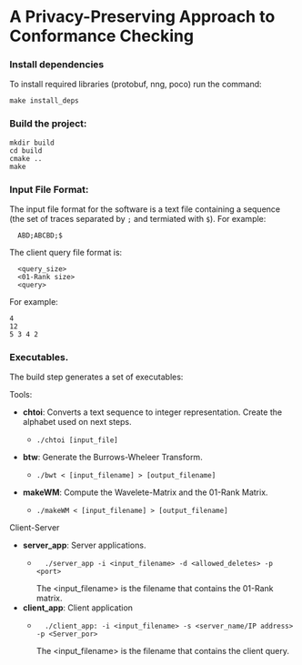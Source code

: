 # A Privacy-Preserving Approach to Conformance Checking


### Install dependencies
To install required libraries (protobuf, nng, poco) run the command:

```
make install_deps
```


### Build the project:

```
mkdir build
cd build
cmake ..
make
```


### Input File Format:

The input file format for the software is a text file containing a sequence (the set of traces separated by `;` and termiated with `$`). 
For example:

```
  ABD;ABCBD;$
```

The client query file format is:

```
  <query_size>
  <01-Rank size>
  <query>
```

For example:

```
4
12
5 3 4 2
```

### Executables.

The build step generates a set of executables:

Tools: 

  - __chtoi__: Converts a text sequence to integer representation. Create the alphabet used on next steps.
    - ```
      ./chtoi [input_file]
      ``` 
  - __btw__: Generate the Burrows-Wheleer Transform.
    -  ```
       ./bwt < [input_filename] > [output_filename]
       ```       
  - __makeWM__: Compute the Wavelete-Matrix and the 01-Rank Matrix.
    - ```
      ./makeWM < [input_filename] > [output_filename]
      ```

Client-Server

  - __server_app__: Server applications.
    - ```
        ./server_app -i <input_filename> -d <allowed_deletes> -p <port>
      ```
      The <input_filename> is the filename that contains the 01-Rank matrix.
  - __client_app__: Client application
    - ```
        ./client_app: -i <input_filename> -s <server_name/IP address> -p <Server_por>
      ```
      The <input_filename> is the filename that contains the client query.
